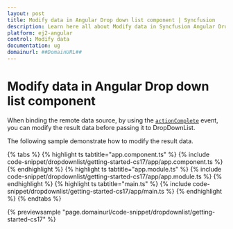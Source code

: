 ```yaml
---
layout: post
title: Modify data in Angular Drop down list component | Syncfusion
description: Learn here all about Modify data in Syncfusion Angular Drop down list component of Syncfusion Essential JS 2 and more.
platform: ej2-angular
control: Modify data 
documentation: ug
domainurl: ##DomainURL##
---
```


# Modify data in Angular Drop down list component

When binding the remote data source, by using the [`actionComplete`](https://ej2.syncfusion.com/angular/documentation/api/drop-down-list/#actioncomplete) event, you can modify the result data before passing it to DropDownList.

The following sample demonstrate how to modify the result data.

{% tabs %}
{% highlight ts tabtitle="app.component.ts" %}
{% include code-snippet/dropdownlist/getting-started-cs17/app/app.component.ts %}
{% endhighlight %}
{% highlight ts tabtitle="app.module.ts" %}
{% include code-snippet/dropdownlist/getting-started-cs17/app/app.module.ts %}
{% endhighlight %}
{% highlight ts tabtitle="main.ts" %}
{% include code-snippet/dropdownlist/getting-started-cs17/app/main.ts %}
{% endhighlight %}
{% endtabs %}
  
{% previewsample "page.domainurl/code-snippet/dropdownlist/getting-started-cs17" %}